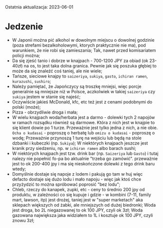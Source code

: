 Ostatnia aktualizacja: 2023-06-01

# Jedzenie

- W Japonii można pić alkohol w dowolnym miejscu o dowolnej godzinie (poza strefami bezalkoholowymi, ktorych praktycznie nie ma), pod warunkiem, że nie robi się zamieszania; Tak, nawet przed komisariatem policji można;
- Da się zjeść tanio i dobrze w knajpach - 700-1200 JPY za obiad (ok 23-40zł) na os, to jest taka dolna granica. Pewnie jak się poszuka głębiej to może da się znaleźć coś taniej, ale nie wiele;
- Tańsze, sieciowe knajpy to `saizeriya`, `sukiya`, `gasto`, `ichiran ramen`, `kurazushi`, `sushiro`;
- Należy pamiętać, że Japończycy są troszkę mniejsi, więc porcje generalnie są mniejsze niż w Polsce, aczkolwiek w takiej `saizeriya` czy `sukiya` jestem w stanie się najeść;
- Oczywiście jakieś McDonald, kfc, etc też jest z cenami podobnymi do polski (może);
- Pizza - obrzydliwie droga i mała;
- W wielu knajpach woda/herbata jest a darmo - dolewki tych 2 napojów w ramach rozsądku również są darmowe. Która z nich jest w knajpie to się klient dowie po 1 turze. Przeważnie jest tylko jedna z nich, a nie obie. `Ocha o kudasai` - poproszę o herbatę lub `omizu o kudasai` - poproszę o wodę; Przeważnie przynoszą 1 turę na wejściu lub będą na stole dzbanki i kubeczki (np. `Sukiya`); W niektórych knajpach jeszcze jest kranik przy siedzeniu, np. w `ichiran ramen` albo barach sushi;
- W niektórych knajpach jest tzw. drink bar (np. `Saizeriya` lub `Gasto`) i tutaj nalezy nie popełnić fo-pa bo aktualnie "trzeba go zamówić". przeważnie jest to ok 200-400 jpy i ma się nieskończone dolewki z tego drink baru wtedy;
- Domyślnie dostaje się napoje z lodem i pakują go tam w huj więc defacto dostaje się dużo lodu i mało napoju - więc jak ktoś chce przyżydzić to można spróbować poprosić "bez lodu";
- Chleb, rzeczy do kanapek, zupki, etc - ceny to średnio 200 jpy od produktu, w zależności co się kupuje i gdzie - w kombini (7-11, family mart, lawson, itp) jest drożej, taniej jest w "super marketach" aka sklepach większych od żabki, ale mniejszych od dużej biedronki; Woda jest droga, bo 2L niegazowanej to ok 100 JPY, czyli ok 3zł; Woda gazowana największa jaka widziałem to 1L i kosztuje ok 100 JPY, czyli znowu 3zł;
